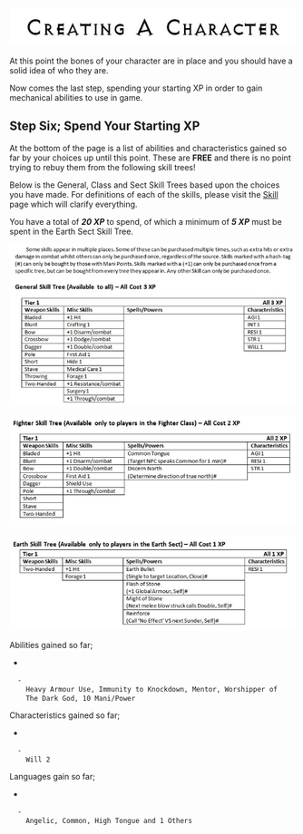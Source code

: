 

<div class="center" style="width: auto; margin-left: auto; margin-right: auto;">

![<File:CharGen.jpg>](CharGen.jpg "File:CharGen.jpg")

</div>

At this point the bones of your character are in place and you should
have a solid idea of who they are.

Now comes the last step, spending your starting XP in order to gain
mechanical abilities to use in game.

## **Step Six; Spend Your Starting XP**

At the bottom of the page is a list of abilities and characteristics
gained so far by your choices up until this point. These are **FREE**
and there is no point trying to rebuy them from the following skill
trees\!

Below is the General, Class and Sect Skill Trees based upon the choices
you have made. For definitions of each of the skills, please visit the
[Skill](Skill "wikilink") page which will clarify everything.

You have a total of ***20 XP*** to spend, of which a minimum of ***5
XP*** must be spent in the Earth Sect Skill Tree.

<div class="center" style="width: auto; margin-left: auto; margin-right: auto;">

![<File:GeneralSkillTree.jpg>](GeneralSkillTree.jpg
"File:GeneralSkillTree.jpg")

</div>

<div class="center" style="width: auto; margin-left: auto; margin-right: auto;">

![<File:FighterSkillTree.jpg>](FighterSkillTree.jpg
"File:FighterSkillTree.jpg")

</div>

<div class="center" style="width: auto; margin-left: auto; margin-right: auto;">

![<File:EarthSkillTree.jpg>](EarthSkillTree.jpg
"File:EarthSkillTree.jpg")

</div>

Abilities gained so far;

  -

      -
        Heavy Armour Use, Immunity to Knockdown, Mentor, Worshipper of
        The Dark God, 10 Mani/Power

Characteristics gained so far;

  -

      -
        Will 2

Languages gain so far;

  -

      -
        Angelic, Common, High Tongue and 1 Others